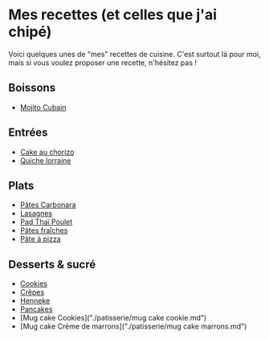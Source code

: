 # Mes recettes (et celles que j'ai chipé)
Voici quelques unes de "mes" recettes de cuisine. C'est surtout là pour moi, mais si vous voulez proposer une recette, n'hésitez pas !

## Boissons

- [Mojito Cubain]()

## Entrées

- [Cake au chorizo](./snacks/cake-chorizo.md)
- [Quiche lorraine](./snacks/quiche.md)

## Plats

- [Pâtes Carbonara](./plats/carbonara.md)
- [Lasagnes](./plats/lasagnes.md)
- [Pad Thaï Poulet](./plats/pad-thai.md)
- [Pâtes fraîches](./plats/pates-fraiches.md)
- [Pâte à pizza](./plats/pate-pizza.md)

## Desserts & sucré

- [Cookies](./patisserie/cookie.md)
- [Crêpes](./patisserie/crepes.md)
- [Henneke](./patisserie/henneke.md)
- [Pancakes](./patisserie/pancakes.md)
- [Mug cake Cookies]("./patisserie/mug cake cookie.md")
- [Mug cake Crème de marrons]("./patisserie/mug cake marrons.md")
